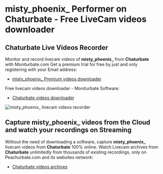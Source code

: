 # misty_phoenix_ Performer on Chaturbate - Free LiveCam videos downloader

## Chaturbate Live Videos Recorder

Monitor and record livecam videos of **misty_phoenix_** from **Chaturbate** with Moniturbate.com
Get a premium trial for free by just and only registering with your Email address:
* [misty_phoenix_ Premium videos downloader](https://moniturbate.com/request-demo-licence-key.html)

Free livecam videos downloader - Moniturbate Software:
* [Chaturbate videos downloader](https://moniturbate.com/moniturbate-download-software.html)

![misty_phoenix_ livecam videos recorder](https://peachurnet.com/templates/moniturbate-software.png)


## Capture misty_phoenix_ videos from the Cloud and watch your recordings on Streaming

Without the need of downloading a software, capture **misty_phoenix_** livecam videos from **Chaturbate** 100% online.
Watch Livecam archives from **Chaturbate** unlimitedly from thousands of existing recordings, only on Peachurbate.com and its websites network:
* [Chaturbate videos archives](https://peachurnet.com/)